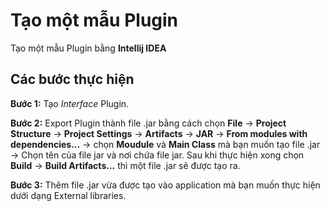 ﻿# Tạo một mẫu Plugin
Tạo một mẫu Plugin bằng **Intellij IDEA**
## Các bước thực hiện
**Bước 1:** Tạo *Interface* Plugin.

**Bước 2:** Export Plugin thành file .jar bằng cách chọn **File** -> **Project Structure** -> **Project Settings** -> **Artifacts** -> **JAR** -> **From modules with dependencies...** -> chọn **Moudule** và **Main Class** mà bạn muốn tạo file .jar -> Chọn tên của file jar và nơi chứa file jar. Sau khi thực hiện xong chọn **Build** -> **Build Artifacts...** thì một file .jar sẽ được tạo ra.

**Bước 3:** Thêm file .jar vừa được tạo vào application mà bạn muốn thực hiện dưới dạng External libraries.


